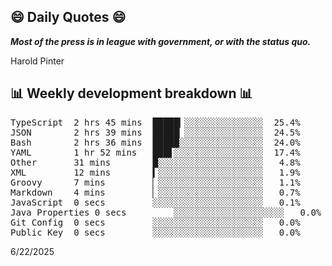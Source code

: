 ## 😄 Daily Quotes 😄

_**Most of the press is in league with government, or with the status quo.**_

Harold Pinter



## 📊 Weekly development breakdown 📊

<pre>TypeScript  2 hrs 45 mins  █████▎░░░░░░░░░░░░░░░  25.4%
JSON        2 hrs 39 mins  █████▏░░░░░░░░░░░░░░░  24.5%
Bash        2 hrs 36 mins  █████░░░░░░░░░░░░░░░░  24.0%
YAML        1 hr 52 mins   ███▋░░░░░░░░░░░░░░░░░  17.4%
Other       31 mins        █░░░░░░░░░░░░░░░░░░░░   4.8%
XML         12 mins        ▍░░░░░░░░░░░░░░░░░░░░   1.9%
Groovy      7 mins         ▏░░░░░░░░░░░░░░░░░░░░   1.1%
Markdown    4 mins         ▏░░░░░░░░░░░░░░░░░░░░   0.7%
JavaScript  0 secs         ░░░░░░░░░░░░░░░░░░░░░   0.1%
Java Properties 0 secs         ░░░░░░░░░░░░░░░░░░░░░   0.0%
Git Config  0 secs         ░░░░░░░░░░░░░░░░░░░░░   0.0%
Public Key  0 secs         ░░░░░░░░░░░░░░░░░░░░░   0.0%</pre>

6/22/2025
